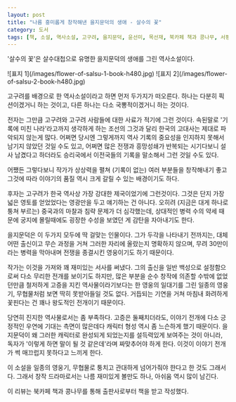 ```yaml
---
layout: post
title: "나름 흥미롭게 창작해낸 을지문덕의 생애 - 살수의 꽃"
category: 도서
tags: [책, 소설, 역사소설, 고구려, 을지문덕, 윤선미, 목선재, 북카페 책과 콩나무, 서평]
---
```


'살수의 꽃'은
살수대첩으로 유명한 을지문덕의 생애를 그린 역사소설이다.

<p class="center" markdown="1">
![표지 1](/images/flower-of-salsu-1-book-h480.jpg)
![표지 2](/images/flower-of-salsu-2-book-h480.jpg)
</p>

고구려를 배경으로 한 역사소설이라고 하면 먼저 두가지가 떠오른다.
하나는 다분히 픽션이겠거니 하는 것이고,
다른 하나는 다소 국뽕적이겠거니 하는 것이다.

전자는 그만큼 고구려와 고구려 사람들에 대한 사료가 적기에 그런 것이다.
속된말로 '기록에 미친 나라'라고까지 생각하게 하는 조선의 그것과 달리
한국의 고대사는 제대로 파악되지 않는게 많다.
어쩌면 당시엔 그렇게까지 역사 기록의 중요성을 인지하지 못해서 남기지 않았던 것일 수도 있고,
어쩌면 많은 전쟁과 흥망성쇄가 반복되는 시기다보니
설사 남겼다고 하더라도 승리국에서 이전국들의 기록을 말소해서 그런 것일 수도 있다.

어쨌든 그렇다보니 작가가 상상력을 펼쳐 (기록이 없는) 여러 부분들을 창작해내기 좋고
그것에 따라 이야기의 품질 역시 크게 갈릴 수 있는 배경이기도 하다.

후자는 고구려가 한국 역사상 가장 강대한 제국이었기에 그런것이다.
그것은 단지 가장 넓은 영토를 얻었었다는 영광만을 두고 얘기하는 건 아니다.
오히려 (지금은 대게 하나로 퉁쳐 부르는) 중국과의 마찰과 침략 문제가 더 심각했는데,
상대적인 병력 수의 약세 때문에 궁지에 몰릴때에도
굉장한 수성을 보였던 게 감탄을 자아내기도 한다.

을지문덕은 이 두가지 모두에 딱 걸맞는 인물이다.
그가 두각을 나타내기 전까지는,
대체 어떤 출신이고 무슨 과정을 거쳐 그러한 자리에 올랐는지 명확하지 않으며,
무려 30만이라는 병력을 막아내며 전쟁을 종결시킨 영웅이기도 하기 때문이다.

작가는 이것을 가져와 꽤 재미있는 서사를 써냈다.
그의 출신을 일반 백성으로 설정함으로써
다소 무리한 전개를 보이기도 하지만,
많은 부분을 순수 창작에 의존할 수밖에 없었던만큼
철저하게 고증을 지킨 역사물이라기보다는
한 영웅의 일대기를 그린 일종의 영웅기, 무협물처럼 보면 딱히 못받아들일 것도 없다.
거듭되는 기연을 거쳐 마침내 화려하게 꽃핀다는 건 꽤나 왕도적인 전개이기 때문이다.

당연히 진지한 역사물로서는 좀 부족하다.
고증은 둘째치더라도, 이야기 전개에 다소 긍정적인 우연에 기대는 측면이 많은데다
캐릭터 형성 역시 좀 느슨하게 했기 때문이다.
을지문덕이 왜 그러한 캐릭터로 완성되게 되었는지를
설득력있게 보여주는 것이 아니라,
독자가 '이렇게 하면 말이 될 것 같은데'라며 짜맞추어야 하게 한다.
이것이 이야기 전개가 썩 매끄럽지 못하다고 느끼게 한다.

이 소설을 일종의 영웅기, 무협물로 퉁치고 관대하게 넘어가줘야 한다고 한 것도 그래서다.
그래서 창작 드라마로서는 나름 재미있게 볼만도 하나,
아쉬움 역시 많이 남긴다.



<div class="im im-info">
이 리뷰는 북카페 책과 콩나무를 통해 출판사로부터 책을 받고 작성했다.
</div>
